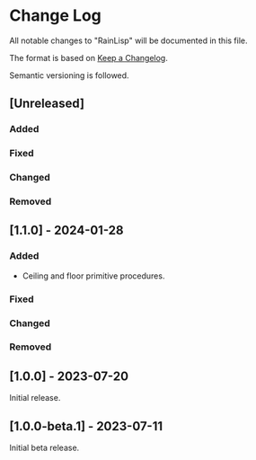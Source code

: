 # Change Log

All notable changes to "RainLisp" will be documented in this file.

The format is based on [Keep a Changelog](http://keepachangelog.com/).

Semantic versioning is followed.

## [Unreleased]

### Added

### Fixed

### Changed

### Removed

## [1.1.0] - 2024-01-28

### Added
- Ceiling and floor primitive procedures.

### Fixed

### Changed

### Removed

## [1.0.0] - 2023-07-20

Initial release.

## [1.0.0-beta.1] - 2023-07-11

Initial beta release.
